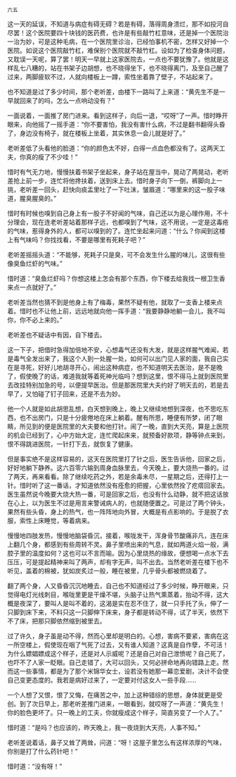     六五 

   这一天的延误，不知道与病症有碍无碍？若是有碍，落得周身溃烂，那不如投河自尽罢！这个医院要四十块钱的医药费，也许是有些敲竹杠意味，还是掉一个医院治一治为妙，可是这种毛病，在一个医院里诊治，已经怕事机不密，怎样又好掉一个医院。如说这个医院敲竹杠，难保别个医院就不敲竹杠。设如为了检查身体问题，又耽误一天呢，算了罢！明天一早就上这家医院去，一点也不要犹豫了。他就是这样乱七八糟的，站在书架子边胡想，也不晓得坐下，也不晓得离门，及至自己醒了过来，两脚疲软不过，人就向楼板上一蹲，索性坐着靠了壁子，不站起来了。

   也不知道是过了多少时间，那个老听差，由楼下一路叫了上来道：“黄先生不是一早就回来了的吗，怎么一点响动没有？”

   一面说着，一面推了房门进来。看到这样子，向后一退，“哎呀”了一声。惜时睁开眼来，向他摇了一摇手道：“你不要害怕，我没有害什么病，不过是翻书翻得头昏了，身边没有椅子，就在楼板上坐着，其实休息一会儿就是好了。”

   老听差低了头看他的脸道：“你的颜色太不好，白得一点血色都没有了。这两天工夫，你真的瘦了不少哇！”

   惜时有气无力地，慢慢扶着书架子坐起来，身子站在屋当中，晃动了两晃动，老听差抢上前一步，连忙将他搀扶着，送到床上去。惜时身子向下一倒，裤脚向上一挑，老听差一回头，赶快向痰盂里吐了一下吐沫，皱眉道：“哪里来的这一股子味道，腥臭腥臭的。”

   惜时有时候也嗅到自己身上有一股子不好闻的气味，自己还以为是心理作用，不十分理会，现在连老听差站着那样子远，也都嗅到了气味，这不用说，一定是这毒疮的气味，惹得身外的人，都可以嗅到的了。连忙坐起来问道：“什么？你闻到这楼上有气味吗？你找找看，不要是哪里有死耗子吧？”

   老听差摇摇头道：“不能够，死耗子只是臭，可不会发生什么腥的味儿，这很有些像臭鱼烂虾的气味。”

   惜时道：“臭鱼烂虾吗？你想这楼上怎会有那个东西，你下楼去给我找一根卫生香来点一点就好了。”

   老听差当然也猜不到是他身上有了梅毒，果然不疑有他，就取了一支香上楼来点着。惜时也不让他上前，远远地就向他一挥手道：“我要静静地躺一会儿，我不叫你，你不必上来的。”

   老听差也不疑话中有因，自下楼去。

   这一下子，把借时急得加倍地不安，心想毒气还没有大发，就是这样腥气难闻，若是毒气全发出来了，我这个人到一处腥一处，如何可以出门见人家的面，我自己实在是寻死，好好儿地胡寻开心，闹出这种病症，也不知道明天去医治，是不是晚了，假使晚了的话，难道我就等着死神光临吗？想到这里，恨不得马上就到医院里去改挂特别加急的号，以便提早医治。但是那医院里大夫约好了明天去的，若是去早了，又怕碰了钉子回来，还是不去为妙。

   他一个人就是如此胡思乱想，白天想到晚上，晚上又继续地想到深夜，也不思吃东西，也不出房门，只是十分疲倦地在床上躺着。醒有所思，睡便有所梦，闭了眼睛，所见到的便是医院里的大夫要和他打针。闹了一晚，直到大天亮，算是上医院的机会已经到了，心中方始大定，连忙爬起床来，就预备好款项，静等钟点来到，恨不得跳进医院，一针打下去，就恢复了健康。

   但是事实绝不是这样容易的，这天在医院里打了针之后，医生告诉他，回家之后，好好地躺下静养。这六百零六输到周身血脉里去，今天晚上，要大烧热一番的。过了两天，再来看看。除了继续吃药之外，若是余毒未尽，一星期之后，还得打上一针。惜时听了这一番话，才知道依然没有痊愈的把握，心里依然拴了疙瘩回家去。医生虽然说今晚要大烧大热一番，可是回家之后，也没有什么动静，就不把这话放在心上，以为医生不过是用言来警诫病人的，也就随便置之。可是过了两个钟头，果然有些头昏，身上的热气，也一阵阵地向外冒，大概是有点影响的。于是脱了衣服，索性上床睡觉，等着病来。

   慢慢地四肢发热，慢慢地脑袋昏沉，接着，喉咙发干，浑身骨节酸痛非凡，连在床上翻几个身，都感到有些周转不灵。鼻子里喷出来的气息，就如两道火焰一般，满腔子里的温度如何？这也可以不言而喻。因为心里烧热的缘故，便想喝一点水下去压压，可是提起精神来叫了两声，却有字无声，叫不出去。当然老听差在楼下也不听见，盖着的棉被，犹如炭炙过一般，睡在被里，几乎骨头都被燃烧着了。

   翻了两个身，人又昏昏沉沉地睡去，自己也不知道经过了多少时候，睁开眼来，只觉得电灯光线刺目，喉咙里更是干燥不堪，头脑子让热气熏蒸着，抬动不得，这大概是夜深了，要叫人是叫不着的，这渴是实在忍不住了，就一只手托了头，伸了一只脚到床下来，不料只这一只脚伸下床来，身子都是转动不得，试了半天，依然下不了床，把那只脚依然缩到被里去。

   过了许久，身子虽是动不得，然而心里却是明白的。心想，害病不要紧，害病在这一所空楼上，假使现在咽了气死了过去，又有谁人知道？这真是自作孽，不可活！为什么嫖娼嫖成这个样子，还是对人示威呢？还是自己对自己泄愤呢？自己死了，也吓不了人家一眨眼。自己走错了，大可以回头，又何必拼命地再向错路上走。然而这一些事情，都是为了那个米锦华女士，设若没有她那一幕恋爱剧，决计不会使自己变更态度的。我若是病好过来了，一定要对付这女人一些手段……

   一个人想了又恨，恨了又悔，在痛苦之中，加上这种错综的思想，身体就更是受创。到了次日早上，那老听差推门进来，一眼看到，就哎呀了一声道：“黄先生！你的脸色更坏了。只一晚上的工夫，你就瘦成这个样子，简直另变了一个人了。”

   惜时道：“是吗？也应该的，昨天晚上，我一夜烧到大天亮，人事不知。”

   老听差说着话，鼻子又耸了两耸，问道：“呀！这屋子里怎么有这样浓厚的气味，你别是打了什么药针吧！”

   惜时道：“没有呀！”

